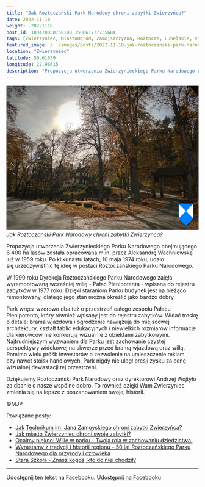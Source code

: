 ```yaml
---
title: "Jak Roztoczański Park Narodowy chroni zabytki Zwierzyńca?"
date: 2022-11-18
weight: -20221118
post_id: 103478058758108_150061777735684
tags: [Zwierzyniec, MiastoOgród, Zamojszczyzna, Roztocze, Lubelskie, villarestituta, turystyka, dziedzictwo, zabytki, kościoły, krajobrazy, roztoczanskiparknarodowy]
featured_image: /../images/posts/2022-11-18-jak-roztoczanski-park-narodowy-chroni-zabytki-zwierzynca.jpg
location: "Zwierzyniec"
latitude: 50.61039
longitude: 22.96615
description: "Propozycja utworzenia Zwierzynieckiego Parku Narodowego obejmującego 6 400 ha lasów została opracowana m.in. przez Aleksandrę Wachniewską już w 1959 r..."
---
```


![Jak Roztoczański Park Narodowy chroni zabytki Zwierzyńca?](/images/posts/2022-11-18-jak-roztoczanski-park-narodowy-chroni-zabytki-zwierzynca.jpg)
*Jak Roztoczański Park Narodowy chroni zabytki Zwierzyńca?*

Propozycja utworzenia Zwierzynieckiego Parku Narodowego obejmującego 6 400 ha lasów została opracowana m.in. przez Aleksandrę Wachniewską już w 1959 roku. Po kilkunastu latach, 10 maja 1974 roku, udało się urzeczywistnić tę ideę w postaci Roztoczańskiego Parku Narodowego.

W 1990 roku Dyrekcja Roztoczańskiego Parku Narodowego zajęła wyremontowaną wcześniej willę - Pałac Plenipotenta - wpisaną do rejestru zabytków w 1977 roku. Dzięki staraniom Parku budynek jest na bieżąco remontowany, dlatego jego stan można określić jako bardzo dobry.

Park wręcz wzorowo dba też o przestrzeń całego zespołu Pałacu Plenipotenta, który również wpisany jest do rejestru zabytków. Widać troskę o detale: brama wjazdowa i ogrodzenie nawiązują do miejscowej architektury, kształt tablic edukacyjnych i niewielkich rozmiarów informacje dla kierowców nie konkurują wizualnie z obiektami zabytkowymi.
Najtrudniejszym wyzwaniem dla Parku jest zachowanie czystej perspektywy widokowej na skwerze przed bramą wjazdową oraz willą. Pomimo wielu próśb inwestorów o zezwolenie na umieszczenie reklam czy nawet stoisk handlowych, Park nigdy nie uległ presji zysku za cenę wizualnej dewastacji tej przestrzeni.

Dziękujemy Roztoczański Park Narodowy oraz dyrektorowi Andrzej Wojtyło  za dbanie o nasze wspólne dobro. To również dzięki Wam Zwierzyniec zmienia się na lepsze z poszanowaniem swojej historii.



©MJP

Powiązane posty:
- [Jak Technikum im. Jana Zamoyskiego chroni zabytki Zwierzyńca?](/posts/Jak-Technikum-im-Jana-Zamoyskiego-chroni-zabytki-Zwierzynca)
- [Jak miasto Zwierzyniec chroni swoje zabytki?](/posts/Jak-miasto-Zwierzyniec-chroni-swoje-zabytki)
- [Ocalmy piękno: Wille w parku - Twoja rola w zachowaniu dziedzictwa.](/posts/Ocalmy-piekno-Wille-w-parku-Twoja-rola-w-zachowaniu)
- [Wyrastamy z tradycji i historii regionu – 50 lat Roztoczańskiego Parku Narodowego dla przyrody i człowieka](/posts/Wyrastamy-z-tradycji-i-historii-regionu-50-lat)
- [Stara Szkoła - Znasz kogoś, kto do niej chodził?](/posts/Stara-Szkola-Znasz-kogos-kto-do-niej-chodzil)


---

Udostępnij ten tekst na Facebooku:
[Udostępnij na Facebooku](https://www.facebook.com/sharer/sharer.php?u=https://stowarzyszeniewachniewskiej.pl/posts/Jak-Roztoczanski-Park-Narodowy-chroni-zabytki-Zwierzynca)

<script type="application/ld+json">
{
  "@context": "https://schema.org",
  "@type": "BlogPosting",
  "headline": "Jak Roztoczański Park Narodowy chroni zabytki Zwierzyńca?",
  "datePublished": "2022-11-18",
  "dateModified": "2022-11-18",
  "author": {
    "@type": "Person",
    "name": "Michał Jan Patyk"
  },
  "publisher": {
    "@type": "Organization",
    "name": "Stowarzyszenie im. Aleksandry Wachniewskiej",
    "logo": {
      "@type": "ImageObject",
      "url": "https://stowarzyszeniewachniewskiej.pl/images/logo/logo.svg"
    }
  },
  "mainEntityOfPage": {
    "@type": "WebPage",
    "@id": "https://stowarzyszeniewachniewskiej.pl/posts/jak-roztoczanski-park-narodowy-chroni-zabytki-zwierzynca"
  },
  "image": {
    "@type": "ImageObject",
    "url": "https://stowarzyszeniewachniewskiej.pl//images/posts/2022-11-18-jak-roztoczanski-park-narodowy-chroni-zabytki-zwierzynca.jpg"
  },
  "articleSection": "Dziedzictwo Kulturowe i Zabytki",
  "keywords": "[Zwierzyniec, MiastoOgród, Zamojszczyzna, Roztocze, Lubelskie, villarestituta, turystyka, dziedzictwo, zabytki, kościoły, krajobrazy, roztoczanskiparknarodowy]",
  "wordCount": 189,
  "articleBody": "Propozycja utworzenia Zwierzynieckiego Parku Narodowego obejmującego 6 400 ha lasów została opracowana m.in. przez Aleksandrę Wachniewską już w 1959 roku. Po kilkunastu latach, 10 maja 1974 roku, udało się urzeczywistnić tę ideę w postaci Roztoczańskiego Parku Narodowego.\n\nW 1990 roku Dyrekcja Roztoczańskiego Parku Narodowego zajęła wyremontowaną wcześniej willę - Pałac Plenipotenta - wpisaną do rejestru zabytków w 1977 roku. Dzięki staraniom Parku budynek jest na bieżąco remontowany, dlatego jego stan można określić jako bardzo dobry.\n\nPark wręcz wzorowo dba też o przestrzeń całego zespołu Pałacu Plenipotenta, który również wpisany jest do rejestru zabytków. Widać troskę o detale: brama wjazdowa i ogrodzenie nawiązują do miejscowej architektury, kształt tablic edukacyjnych i niewielkich rozmiarów informacje dla kierowców nie konkurują wizualnie z obiektami zabytkowymi.\nNajtrudniejszym wyzwaniem dla Parku jest zachowanie czystej perspektywy widokowej na skwerze przed bramą wjazdową oraz willą. Pomimo wielu próśb inwestorów o zezwolenie na umieszczenie reklam czy nawet stoisk handlowych, Park nigdy nie uległ presji zysku za cenę wizualnej dewastacji tej przestrzeni.\n\nDziękujemy Roztoczański Park Narodowy oraz dyrektorowi Andrzej Wojtyło  za dbanie o nasze wspólne dobro. To również dzięki Wam Zwierzyniec zmienia się na lepsze z poszanowaniem swojej historii.\n\n\n\n©MJP",
  "description": "Propozycja utworzenia Zwierzynieckiego Parku Narodowego obejmującego 6 400 ha lasów została opracowana m.in. przez Aleksandrę Wachniewską już w 1959 r...",
  "copyrightHolder": {
    "@type": "Person",
    "name": "Michał Jan Patyk"
  }
}
</script>
<script type="application/ld+json">
{
  "@context": "https://schema.org",
  "@type": "BreadcrumbList",
  "itemListElement": [
    {
      "@type": "ListItem",
      "position": 1,
      "name": "Home",
      "item": "https://stowarzyszeniewachniewskiej.pl"
    },
    {
      "@type": "ListItem",
      "position": 2,
      "name": "posts",
      "item": "https://stowarzyszeniewachniewskiej.pl/posts"
    },
    {
      "@type": "ListItem",
      "position": 3,
      "name": "Jak Roztoczański Park Narodowy chroni zabytki Zwierzyńca?",
      "item": "https://stowarzyszeniewachniewskiej.pl/posts/jak-roztoczanski-park-narodowy-chroni-zabytki-zwierzynca"
    }
  ]
}
</script>

